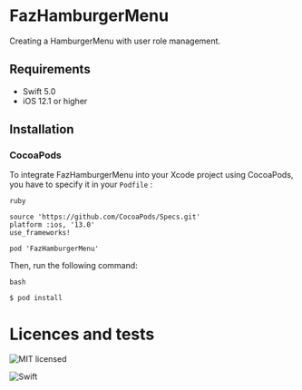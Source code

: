 # FazHamburgerMenu

Creating a HamburgerMenu with user role management.

## Requirements

- Swift 5.0
- iOS 12.1 or higher

## Installation

### CocoaPods

To integrate FazHamburgerMenu into your Xcode project using CocoaPods, you have to specify it in your  `Podfile` :
    
    ruby
    
    source 'https://github.com/CocoaPods/Specs.git'
    platform :ios, '13.0'
    use_frameworks!
    
    pod 'FazHamburgerMenu'
    
    
Then, run the following command: 
    
    bash
    
    $ pod install
    
    
# Licences and tests

![MIT licensed](https://img.shields.io/badge/license-MIT-blue.svg)   

![Swift](https://github.com/fziviello/FazHamburgerMenu/workflows/Swift/badge.svg?branch=master)
